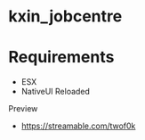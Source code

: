 # kxin_jobcentre

# Requirements
- ESX
- NativeUI Reloaded

Preview
- https://streamable.com/twof0k
